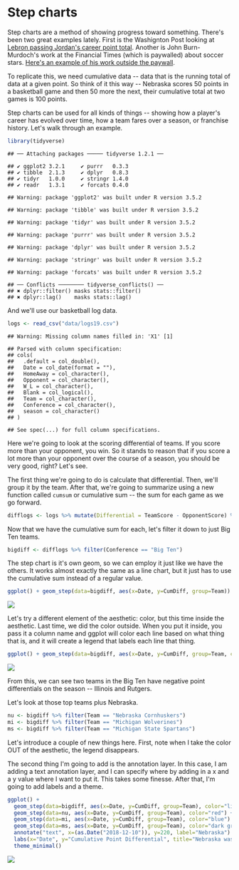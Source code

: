 # Step charts

Step charts are a method of showing progress toward something. There's been two great examples lately. First is the Washignton Post looking at [Lebron passing Jordan's career point total](https://www.washingtonpost.com/graphics/sports/lebron-james-michael-jordan-nba-scoring-list/?utm_term=.481074150849). Another is John Burn-Murdoch's work at the Financial Times (which is paywalled) about soccer stars. [Here's an example of his work outside the paywall](http://johnburnmurdoch.github.io/projects/goal-lines/CL/).

To replicate this, we need cumulative data -- data that is the running total of data at a given point. So think of it this way -- Nebraska scores 50 points in a basketball game and then 50 more the next, their cumulative total at two games is 100 points. 

Step charts can be used for all kinds of things -- showing how a player's career has evolved over time, how a team fares over a season, or franchise history. Let's walk through an example. 


```r
library(tidyverse)
```

```
## ── Attaching packages ───── tidyverse 1.2.1 ──
```

```
## ✔ ggplot2 3.2.1     ✔ purrr   0.3.3
## ✔ tibble  2.1.3     ✔ dplyr   0.8.3
## ✔ tidyr   1.0.0     ✔ stringr 1.4.0
## ✔ readr   1.3.1     ✔ forcats 0.4.0
```

```
## Warning: package 'ggplot2' was built under R version 3.5.2
```

```
## Warning: package 'tibble' was built under R version 3.5.2
```

```
## Warning: package 'tidyr' was built under R version 3.5.2
```

```
## Warning: package 'purrr' was built under R version 3.5.2
```

```
## Warning: package 'dplyr' was built under R version 3.5.2
```

```
## Warning: package 'stringr' was built under R version 3.5.2
```

```
## Warning: package 'forcats' was built under R version 3.5.2
```

```
## ── Conflicts ──────── tidyverse_conflicts() ──
## ✖ dplyr::filter() masks stats::filter()
## ✖ dplyr::lag()    masks stats::lag()
```

And we'll use our basketball log data. 


```r
logs <- read_csv("data/logs19.csv")
```

```
## Warning: Missing column names filled in: 'X1' [1]
```

```
## Parsed with column specification:
## cols(
##   .default = col_double(),
##   Date = col_date(format = ""),
##   HomeAway = col_character(),
##   Opponent = col_character(),
##   W_L = col_character(),
##   Blank = col_logical(),
##   Team = col_character(),
##   Conference = col_character(),
##   season = col_character()
## )
```

```
## See spec(...) for full column specifications.
```

Here we're going to look at the scoring differential of teams. If you score more than your opponent, you win. So it stands to reason that if you score a lot more than your opponent over the course of a season, you should be very good, right? Let's see.

The first thing we're going to do is calculate that differential. Then, we'll group it by the team. After that, we're going to summarize using a new function called `cumsum` or cumulative sum -- the sum for each game as we go forward.


```r
difflogs <- logs %>% mutate(Differential = TeamScore - OpponentScore) %>% group_by(Team) %>% mutate(CumDiff = cumsum(Differential))
```

Now that we have the cumulative sum for each, let's filter it down to just Big Ten teams.


```r
bigdiff <- difflogs %>% filter(Conference == "Big Ten")
```

The step chart is it's own geom, so we can employ it just like we have the others. It works almost exactly the same as a line chart, but it just has to use the cumulative sum instead of a regular value.


```r
ggplot() + geom_step(data=bigdiff, aes(x=Date, y=CumDiff, group=Team))
```

![](16-stepcharts_files/figure-epub3/unnamed-chunk-5-1.png)<!-- -->

Let's try a different element of the aesthetic: color, but this time inside the aesthetic. Last time, we did the color outside. When you put it inside, you pass it a column name and ggplot will color each line based on what thing that is, and it will create a legend that labels each line that thing. 


```r
ggplot() + geom_step(data=bigdiff, aes(x=Date, y=CumDiff, group=Team, color=Team))
```

![](16-stepcharts_files/figure-epub3/unnamed-chunk-6-1.png)<!-- -->

From this, we can see two teams in the Big Ten have negative point differentials on the season -- Illinois and Rutgers. 

Let's look at those top teams plus Nebraska.


```r
nu <- bigdiff %>% filter(Team == "Nebraska Cornhuskers")
mi <- bigdiff %>% filter(Team == "Michigan Wolverines")
ms <- bigdiff %>% filter(Team == "Michigan State Spartans")
```

Let's introduce a couple of new things here. First, note when I take the color OUT of the aesthetic, the legend disappears. 

The second thing I'm going to add is the annotation layer. In this case, I am adding a text annotation layer, and I can specify where by adding in a x and a y value where I want to put it. This takes some finesse. After that, I'm going to add labels and a theme. 


```r
ggplot() + 
  geom_step(data=bigdiff, aes(x=Date, y=CumDiff, group=Team), color="light grey") +
  geom_step(data=nu, aes(x=Date, y=CumDiff, group=Team), color="red") + 
  geom_step(data=mi, aes(x=Date, y=CumDiff, group=Team), color="blue") + 
  geom_step(data=ms, aes(x=Date, y=CumDiff, group=Team), color="dark green") +
  annotate("text", x=(as.Date("2018-12-10")), y=220, label="Nebraska") +
  labs(x="Date", y="Cumulative Point Differential", title="Nebraska was among the league's most dominant", subtitle="Before the misseason skid, Nebraska was at the top of the Big Ten in point differential", caption="Source: Sports-Reference.com | By Matt Waite") +
  theme_minimal()
```

![](16-stepcharts_files/figure-epub3/unnamed-chunk-8-1.png)<!-- -->
